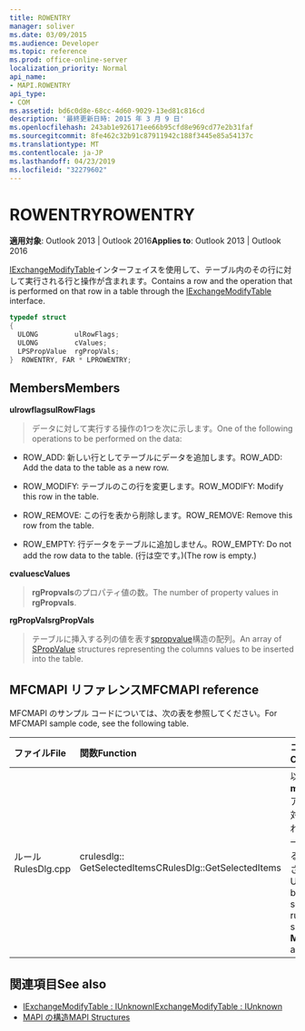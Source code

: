 ```yaml
---
title: ROWENTRY
manager: soliver
ms.date: 03/09/2015
ms.audience: Developer
ms.topic: reference
ms.prod: office-online-server
localization_priority: Normal
api_name:
- MAPI.ROWENTRY
api_type:
- COM
ms.assetid: bd6c0d8e-68cc-4d60-9029-13ed81c816cd
description: '最終更新日時: 2015 年 3 月 9 日'
ms.openlocfilehash: 243ab1e926171ee66b95cfd8e969cd77e2b31faf
ms.sourcegitcommit: 8fe462c32b91c87911942c188f3445e85a54137c
ms.translationtype: MT
ms.contentlocale: ja-JP
ms.lasthandoff: 04/23/2019
ms.locfileid: "32279602"
---
```

# <a name="rowentry"></a><span data-ttu-id="f5f3d-103">ROWENTRY</span><span class="sxs-lookup"><span data-stu-id="f5f3d-103">ROWENTRY</span></span>

<span data-ttu-id="f5f3d-104">**適用対象**: Outlook 2013 | Outlook 2016</span><span class="sxs-lookup"><span data-stu-id="f5f3d-104">**Applies to**: Outlook 2013 | Outlook 2016</span></span> 
  
<span data-ttu-id="f5f3d-105">[IExchangeModifyTable](iexchangemodifytableiunknown.md)インターフェイスを使用して、テーブル内のその行に対して実行される行と操作が含まれます。</span><span class="sxs-lookup"><span data-stu-id="f5f3d-105">Contains a row and the operation that is performed on that row in a table through the [IExchangeModifyTable](iexchangemodifytableiunknown.md) interface.</span></span> 
  
```cpp
typedef struct
{
  ULONG         ulRowFlags;
  ULONG         cValues;
  LPSPropValue  rgPropVals;
}  ROWENTRY, FAR * LPROWENTRY;
```

## <a name="members"></a><span data-ttu-id="f5f3d-106">Members</span><span class="sxs-lookup"><span data-stu-id="f5f3d-106">Members</span></span>

<span data-ttu-id="f5f3d-107">**ulrowflags**</span><span class="sxs-lookup"><span data-stu-id="f5f3d-107">**ulRowFlags**</span></span>
  
> <span data-ttu-id="f5f3d-108">データに対して実行する操作の1つを次に示します。</span><span class="sxs-lookup"><span data-stu-id="f5f3d-108">One of the following operations to be performed on the data:</span></span> 
    
  - <span data-ttu-id="f5f3d-109">ROW_ADD: 新しい行としてテーブルにデータを追加します。</span><span class="sxs-lookup"><span data-stu-id="f5f3d-109">ROW_ADD: Add the data to the table as a new row.</span></span>
      
  - <span data-ttu-id="f5f3d-110">ROW_MODIFY: テーブルのこの行を変更します。</span><span class="sxs-lookup"><span data-stu-id="f5f3d-110">ROW_MODIFY: Modify this row in the table.</span></span>
      
  - <span data-ttu-id="f5f3d-111">ROW_REMOVE: この行を表から削除します。</span><span class="sxs-lookup"><span data-stu-id="f5f3d-111">ROW_REMOVE: Remove this row from the table.</span></span>
      
  - <span data-ttu-id="f5f3d-112">ROW_EMPTY: 行データをテーブルに追加しません。</span><span class="sxs-lookup"><span data-stu-id="f5f3d-112">ROW_EMPTY: Do not add the row data to the table.</span></span> <span data-ttu-id="f5f3d-113">(行は空です。)</span><span class="sxs-lookup"><span data-stu-id="f5f3d-113">(The row is empty.)</span></span>
    
<span data-ttu-id="f5f3d-114">**cvalues**</span><span class="sxs-lookup"><span data-stu-id="f5f3d-114">**cValues**</span></span>
  
> <span data-ttu-id="f5f3d-115">**rgPropvals**のプロパティ値の数。</span><span class="sxs-lookup"><span data-stu-id="f5f3d-115">The number of property values in **rgPropvals**.</span></span>
    
<span data-ttu-id="f5f3d-116">**rgPropVals**</span><span class="sxs-lookup"><span data-stu-id="f5f3d-116">**rgPropVals**</span></span>
  
> <span data-ttu-id="f5f3d-117">テーブルに挿入する列の値を表す[spropvalue](spropvalue.md)構造の配列。</span><span class="sxs-lookup"><span data-stu-id="f5f3d-117">An array of [SPropValue](spropvalue.md) structures representing the columns values to be inserted into the table.</span></span> 
    
## <a name="mfcmapi-reference"></a><span data-ttu-id="f5f3d-118">MFCMAPI リファレンス</span><span class="sxs-lookup"><span data-stu-id="f5f3d-118">MFCMAPI reference</span></span>

<span data-ttu-id="f5f3d-119">MFCMAPI のサンプル コードについては、次の表を参照してください。</span><span class="sxs-lookup"><span data-stu-id="f5f3d-119">For MFCMAPI sample code, see the following table.</span></span>
  
|<span data-ttu-id="f5f3d-120">**ファイル**</span><span class="sxs-lookup"><span data-stu-id="f5f3d-120">**File**</span></span>|<span data-ttu-id="f5f3d-121">**関数**</span><span class="sxs-lookup"><span data-stu-id="f5f3d-121">**Function**</span></span>|<span data-ttu-id="f5f3d-122">**コメント**</span><span class="sxs-lookup"><span data-stu-id="f5f3d-122">**Comment**</span></span>|
|:-----|:-----|:-----|
|<span data-ttu-id="f5f3d-123">ルール</span><span class="sxs-lookup"><span data-stu-id="f5f3d-123">RulesDlg.cpp</span></span>  <br/> |<span data-ttu-id="f5f3d-124">crulesdlg:: GetSelectedItems</span><span class="sxs-lookup"><span data-stu-id="f5f3d-124">CRulesDlg::GetSelectedItems</span></span>  <br/> |<span data-ttu-id="f5f3d-125">以降の**modifytable**アクションに対して選択されたルールの一覧を作成するために使用されます。</span><span class="sxs-lookup"><span data-stu-id="f5f3d-125">Used to build a list of selected rules for subsequent **ModifyTable** actions.</span></span>  <br/> |
   
## <a name="see-also"></a><span data-ttu-id="f5f3d-126">関連項目</span><span class="sxs-lookup"><span data-stu-id="f5f3d-126">See also</span></span>
  
- [<span data-ttu-id="f5f3d-127">IExchangeModifyTable : IUnknown</span><span class="sxs-lookup"><span data-stu-id="f5f3d-127">IExchangeModifyTable : IUnknown</span></span>](iexchangemodifytableiunknown.md)
- [<span data-ttu-id="f5f3d-128">MAPI の構造</span><span class="sxs-lookup"><span data-stu-id="f5f3d-128">MAPI Structures</span></span>](mapi-structures.md)

